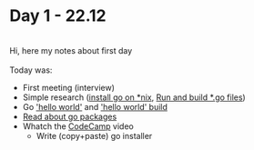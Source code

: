 # Day 1 - 22.12
<br>Hi, here my notes about first day<br>
<br>Today was:
  <ul>
    <li>First meeting (interview)</li>
    <li>Simple research (<a href="https://golangdocs.com/install-go-linux">install go on *nix</a>,
    <a href="https://gobyexample.com/hello-world">Run and build *.go files</a>)</li>
    <li>Go <a href="https://github.com/1-sw/go-internship/blob/main/day/1/main.go">'hello world'</a> and
        <a href="https://github.com/1-sw/go-internship/blob/main/day/1/main">'hello world' build</a> </li>
    <li><a href="https://thenewstack.io/understanding-golang-packages/">Read about go packages<a></li>
    <li>Whatch the <a href="https://youtu.be/YS4e4q9oBaU">CodeCamp</a> video
	<ul>
	  <li>Write (copy+paste) go installer</li>
	</ul>
    </li>
  </ul>

